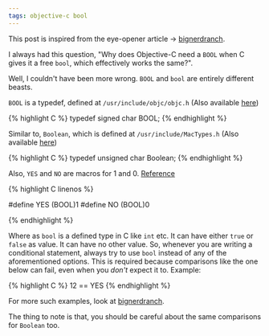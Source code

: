 ```yaml
---
tags: objective-c bool
---
```


This post is inspired from the eye-opener article -> [bignerdranch][bignerdranch].

I always had this question, "Why does Objective-C need a `BOOL` when C gives it a free `bool`, which effectively works the same?".

Well, I couldn't have been more wrong. `BOOL` and `bool` are entirely different beasts.

`BOOL` is a typedef, defined at `/usr/include/objc/objc.h` (Also available [here][objc.h])

{% highlight C %}
typedef signed char	BOOL;
{% endhighlight %}

Similar to, `Boolean`, which is defined at `/usr/include/MacTypes.h` (Also available [here][MacTypes.h])

{% highlight C %}
typedef unsigned char Boolean;
{% endhighlight %}

Also, `YES` and `NO` are macros for 1 and 0. [Reference][objc.h]

{% highlight C linenos %}

#define YES (BOOL)1
#define NO (BOOL)0

{% endhighlight %}

Where as `bool` is a defined type in C like `int` etc. It can have either `true` or `false` as value. It can have no other value. So, whenever you are writing a conditional statement, always try to use `bool` instead of any of the aforementioned options.
This is required because comparisons like the one below can fail, even when you *don't* expect it to. Example:

{% highlight C %}
12 == YES
{% endhighlight %}

For more such examples, look at [bignerdranch].

The thing to note is that, you should be careful about the same comparisons for `Boolean` too.

[bignerdranch]: http://www.bignerdranch.com/blog/bools-sharp-corners/
[objc.h]: http://www.opensource.apple.com/source/objc4/objc4-371.1/runtime/objc.h
[MacTypes.h]: https://opensource.apple.com/source/CarbonHeaders/CarbonHeaders-18.1/MacTypes.h
